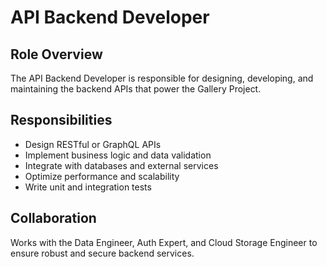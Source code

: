 # API Backend Developer

## Role Overview

The API Backend Developer is responsible for designing, developing, and maintaining the 
backend APIs that power the Gallery Project.

## Responsibilities

- Design RESTful or GraphQL APIs
- Implement business logic and data validation
- Integrate with databases and external services
- Optimize performance and scalability
- Write unit and integration tests

## Collaboration

Works with the Data Engineer, Auth Expert, and Cloud Storage Engineer to ensure robust 
and secure backend services.
